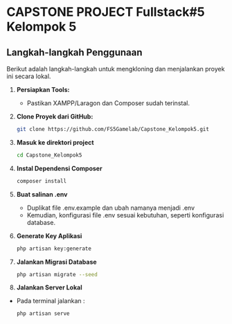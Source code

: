 # CAPSTONE PROJECT Fullstack#5 Kelompok 5

## Langkah-langkah Penggunaan

Berikut adalah langkah-langkah untuk mengkloning dan menjalankan proyek ini secara lokal.

1. **Persiapkan Tools:**

    - Pastikan XAMPP/Laragon dan Composer sudah terinstal.

2. **Clone Proyek dari GitHub:**
    ```bash
    git clone https://github.com/FS5Gamelab/Capstone_Kelompok5.git
    ```
3. **Masuk ke direktori project**
    ```bash
    cd Capstone_Kelompok5
    ```
4. **Instal Dependensi Composer**
    ```bash
    composer install
    ```
5. **Buat salinan .env**
    - Duplikat file .env.example dan ubah namanya menjadi .env
    - Kemudian, konfigurasi file .env sesuai kebutuhan, seperti konfigurasi database.
6. **Generate Key Aplikasi**
    ```bash
    php artisan key:generate
    ```
7. **Jalankan Migrasi Database**
    ```bash
    php artisan migrate --seed
    ```
8. **Jalankan Server Lokal**

-   Pada terminal jalankan :
    ```
    php artisan serve
    ```
